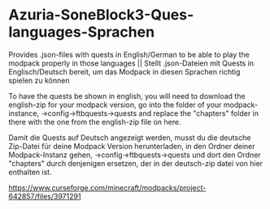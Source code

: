 # Azuria-SoneBlock3-Ques-languages-Sprachen
Provides .json-files with quests in English/German to be able to play the modpack properly in those languages || Stellt .json-Dateien mit Quests in Englisch/Deutsch bereit, um das Modpack in diesen Sprachen richtig spielen zu können

To have the quests be shown in english, you will need to download the english-zip for your modpack version, go into the folder of your modpack-instance, ->config->ftbquests->quests and replace the "chapters" folder in there with the one from the english-zip file on here. 

Damit die Quests auf Deutsch angezeigt werden, musst du die deutsche Zip-Datei für deine Modpack Version herunterladen, in den Ordner deiner Modpack-Instanz gehen, ->config->ftbquests->quests und dort den Ordner "chapters" durch denjenigen ersetzen, der in der deutsch-zip datei von hier enthalten ist.

https://www.curseforge.com/minecraft/modpacks/project-642857/files/3971291
